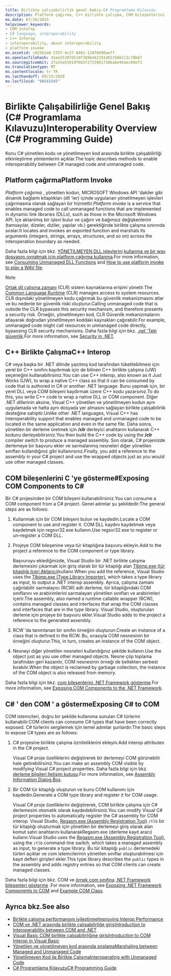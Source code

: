 ```yaml
---
title: Birlikte çalışabilirlik genel bakış-C# Programlama Kılavuzu
description: Platform çağırma, C++ birlikte çalışma, COM bileşenlerini C# ' a gösterme ve C# ' yi COM olarak gösterme dahil olmak üzere C# ve yönetilmeyen kod arasında birlikte çalışabilirlik hakkında bilgi edinin
ms.date: 07/20/2015
helpviewer_keywords:
- COM interop
- C# language, interoperability
- C++ Interop
- interoperability, about interoperability
- platform invoke
ms.assetid: c025b2e0-2357-4c27-8461-118f0090aeff
ms.openlocfilehash: 41ee25397d519f189b462291d823586113c78b67
ms.sourcegitcommit: 27a15a55019f6b5f2733961738babe94aec0def3
ms.translationtype: MT
ms.contentlocale: tr-TR
ms.lasthandoff: 09/15/2020
ms.locfileid: "90541545"
---
```

# <a name="interoperability-overview-c-programming-guide"></a><span data-ttu-id="d4de3-103">Birlikte Çalışabilirliğe Genel Bakış (C# Programlama Kılavuzu)</span><span class="sxs-lookup"><span data-stu-id="d4de3-103">Interoperability Overview (C# Programming Guide)</span></span>
<span data-ttu-id="d4de3-104">Konu C# yönetilen kodu ve yönetilmeyen kod arasında birlikte çalışabilirliği etkinleştirme yöntemlerini açıklar.</span><span class="sxs-lookup"><span data-stu-id="d4de3-104">The topic describes methods to enable interoperability between C# managed code and unmanaged code.</span></span>  
  
## <a name="platform-invoke"></a><span data-ttu-id="d4de3-105">Platform çağırma</span><span class="sxs-lookup"><span data-stu-id="d4de3-105">Platform Invoke</span></span>  
 <span data-ttu-id="d4de3-106">*Platform çağırma* , yönetilen kodun, MICROSOFT Windows API 'dakiler gibi dinamik bağlantı kitaplıkları (dll 'ler) içinde uygulanan yönetilmeyen işlevleri çağırmasına olanak sağlayan bir hizmettir.</span><span class="sxs-lookup"><span data-stu-id="d4de3-106">*Platform invoke* is a service that enables managed code to call unmanaged functions that are implemented in dynamic link libraries (DLLs), such as those in the Microsoft Windows API.</span></span> <span data-ttu-id="d4de3-107">İçe aktarılmış bir işlevi bulur ve çağırır ve bağımsız değişkenlerini (tamsayılar, dizeler, diziler, yapılar vb.) gerektiğinde birlikte çalışma sınırında sıralar.</span><span class="sxs-lookup"><span data-stu-id="d4de3-107">It locates and invokes an exported function and marshals its arguments (integers, strings, arrays, structures, and so on) across the interoperation boundary as needed.</span></span>  
  
<span data-ttu-id="d4de3-108">Daha fazla bilgi için bkz. [YÖNETILMEYEN DLL işlevlerini](../../../framework/interop/consuming-unmanaged-dll-functions.md) [kullanma ve bir wav dosyasını oynatmak için platform çağırma kullanma](./how-to-use-platform-invoke-to-play-a-wave-file.md).</span><span class="sxs-lookup"><span data-stu-id="d4de3-108">For more information, see [Consuming Unmanaged DLL Functions](../../../framework/interop/consuming-unmanaged-dll-functions.md) and [How to use platform invoke to play a WAV file](./how-to-use-platform-invoke-to-play-a-wave-file.md).</span></span>
  
> [!NOTE]
> <span data-ttu-id="d4de3-109">[Ortak dil çalışma zamanı](../../../standard/clr.md) (CLR) sistem kaynaklarına erişimi yönetir.</span><span class="sxs-lookup"><span data-stu-id="d4de3-109">The [Common Language Runtime](../../../standard/clr.md) (CLR) manages access to system resources.</span></span> <span data-ttu-id="d4de3-110">CLR dışındaki yönetilmeyen kodu çağırmak bu güvenlik mekanizmasını atlar ve bu nedenle bir güvenlik riski oluşturur.</span><span class="sxs-lookup"><span data-stu-id="d4de3-110">Calling unmanaged code that is outside the CLR bypasses this security mechanism, and therefore presents a security risk.</span></span> <span data-ttu-id="d4de3-111">Örneğin, yönetilmeyen kod, CLR Güvenlik mekanizmalarını atlayarak doğrudan yönetilmeyen koddaki kaynakları çağırabilir.</span><span class="sxs-lookup"><span data-stu-id="d4de3-111">For example, unmanaged code might call resources in unmanaged code directly, bypassing CLR security mechanisms.</span></span> <span data-ttu-id="d4de3-112">Daha fazla bilgi için bkz. [.net 'Teki güvenlik](../../../standard/security/index.md).</span><span class="sxs-lookup"><span data-stu-id="d4de3-112">For more information, see [Security in .NET](../../../standard/security/index.md).</span></span>  
  
## <a name="c-interop"></a><span data-ttu-id="d4de3-113">C++ Birlikte Çalışma</span><span class="sxs-lookup"><span data-stu-id="d4de3-113">C++ Interop</span></span>  
 <span data-ttu-id="d4de3-114">C# veya başka bir .NET dilinde yazılmış kod tarafından tüketilebilmesi için yerel bir C++ sınıfını kaydırmak için de bilinen C++ birlikte çalışma (ıJW) seçeneğini kullanabilirsiniz.</span><span class="sxs-lookup"><span data-stu-id="d4de3-114">You can use C++ interop, also known as It Just Works (IJW), to wrap a native C++ class so that it can be consumed by code that is authored in C# or another .NET language.</span></span> <span data-ttu-id="d4de3-115">Bunu yapmak için, bir yerel DLL veya COM bileşeni kaydırmak üzere C++ kodu yazarsınız.</span><span class="sxs-lookup"><span data-stu-id="d4de3-115">To do this, you write C++ code to wrap a native DLL or COM component.</span></span> <span data-ttu-id="d4de3-116">Diğer .NET dillerinin aksine, Visual C++ yönetilen ve yönetilmeyen kodun aynı uygulamada ve hatta aynı dosyada yer almasını sağlayan birlikte çalışabilirlik desteğine sahiptir.</span><span class="sxs-lookup"><span data-stu-id="d4de3-116">Unlike other .NET languages, Visual C++ has interoperability support that enables managed and unmanaged code to be located in the same application and even in the same file.</span></span> <span data-ttu-id="d4de3-117">Daha sonra, yönetilen bir derleme üretmek için **/clr** derleyici anahtarını kullanarak C++ kodunu derleyebilirsiniz.</span><span class="sxs-lookup"><span data-stu-id="d4de3-117">You then build the C++ code by using the **/clr** compiler switch to produce a managed assembly.</span></span> <span data-ttu-id="d4de3-118">Son olarak, C# projenizde derlemeye bir başvuru ekler ve sarmalanmış nesneleri diğer yönetilen sınıfları kullandığınız gibi kullanırsınız.</span><span class="sxs-lookup"><span data-stu-id="d4de3-118">Finally, you add a reference to the assembly in your C# project and use the wrapped objects just as you would use other managed classes.</span></span>  
  
## <a name="exposing-com-components-to-c"></a><span data-ttu-id="d4de3-119">COM bileşenlerini C 'ye gösterme\#</span><span class="sxs-lookup"><span data-stu-id="d4de3-119">Exposing COM Components to C\#</span></span>
 <span data-ttu-id="d4de3-120">Bir C# projesinden bir COM bileşeni kullanabilirsiniz.</span><span class="sxs-lookup"><span data-stu-id="d4de3-120">You can consume a COM component from a C# project.</span></span> <span data-ttu-id="d4de3-121">Genel adımlar şu şekildedir:</span><span class="sxs-lookup"><span data-stu-id="d4de3-121">The general steps are as follows:</span></span>  
  
1. <span data-ttu-id="d4de3-122">Kullanmak için bir COM bileşeni bulun ve kaydedin.</span><span class="sxs-lookup"><span data-stu-id="d4de3-122">Locate a COM component to use and register it.</span></span> <span data-ttu-id="d4de3-123">COM DLL kaydını kaydetmek veya kaydetmek için regsvr32.exe kullanın.</span><span class="sxs-lookup"><span data-stu-id="d4de3-123">Use regsvr32.exe to register or un–register a COM DLL.</span></span>  
  
2. <span data-ttu-id="d4de3-124">Projeye COM bileşenine veya tür kitaplığına başvuru ekleyin.</span><span class="sxs-lookup"><span data-stu-id="d4de3-124">Add to the project a reference to the COM component or type library.</span></span>  
  
     <span data-ttu-id="d4de3-125">Başvuruyu eklediğinizde, Visual Studio bir .NET birlikte çalışma derlemesini çıkarmak için giriş olarak bir tür kitaplığı alan [Tlbimp.exe (tür kitaplığı Içeri Aktarıcı)](../../../framework/tools/tlbimp-exe-type-library-importer.md)kullanır.</span><span class="sxs-lookup"><span data-stu-id="d4de3-125">When you add the reference, Visual Studio uses the [Tlbimp.exe (Type Library Importer)](../../../framework/tools/tlbimp-exe-type-library-importer.md), which takes a type library as input, to output a .NET interop assembly.</span></span> <span data-ttu-id="d4de3-126">Ayrıca, çalışma zamanı çağrılabilir sarmalayıcı (RCW) adlı derleme, tür kitaplığındaki COM sınıflarını ve arabirimlerini sarmalayan yönetilen sınıfları ve arabirimleri içerir.</span><span class="sxs-lookup"><span data-stu-id="d4de3-126">The assembly, also named a runtime callable wrapper (RCW), contains managed classes and interfaces that wrap the COM classes and interfaces that are in the type library.</span></span> <span data-ttu-id="d4de3-127">Visual Studio, oluşturulan derleme için projeye bir başvuru ekler.</span><span class="sxs-lookup"><span data-stu-id="d4de3-127">Visual Studio adds to the project a reference to the generated assembly.</span></span>  
  
3. <span data-ttu-id="d4de3-128">RCW 'da tanımlanan bir sınıfın örneğini oluşturun.</span><span class="sxs-lookup"><span data-stu-id="d4de3-128">Create an instance of a class that is defined in the RCW.</span></span> <span data-ttu-id="d4de3-129">Bu, sırasıyla COM nesnesinin bir örneğini oluşturur.</span><span class="sxs-lookup"><span data-stu-id="d4de3-129">This, in turn, creates an instance of the COM object.</span></span>  
  
4. <span data-ttu-id="d4de3-130">Nesneyi diğer yönetilen nesneleri kullandığınız şekilde kullanın.</span><span class="sxs-lookup"><span data-stu-id="d4de3-130">Use the object just as you use other managed objects.</span></span> <span data-ttu-id="d4de3-131">Nesne çöp toplama tarafından geri kazanılır, COM nesnesinin örneği de bellekten serbest bırakılır.</span><span class="sxs-lookup"><span data-stu-id="d4de3-131">When the object is reclaimed by garbage collection, the instance of the COM object is also released from memory.</span></span>  
  
 <span data-ttu-id="d4de3-132">Daha fazla bilgi için bkz. [com bileşenlerini .NET Framework gösterme](../../../framework/interop/exposing-com-components.md).</span><span class="sxs-lookup"><span data-stu-id="d4de3-132">For more information, see [Exposing COM Components to the .NET Framework](../../../framework/interop/exposing-com-components.md).</span></span>  
  
## <a name="exposing-c-to-com"></a><span data-ttu-id="d4de3-133">C# ' den COM ' a gösterme</span><span class="sxs-lookup"><span data-stu-id="d4de3-133">Exposing C# to COM</span></span>  
 <span data-ttu-id="d4de3-134">COM istemcileri, doğru bir şekilde kullanıma sunulan C# türlerini kullanabilir.</span><span class="sxs-lookup"><span data-stu-id="d4de3-134">COM clients can consume C# types that have been correctly exposed.</span></span> <span data-ttu-id="d4de3-135">C# türlerini sergilemek için temel adımlar şunlardır:</span><span class="sxs-lookup"><span data-stu-id="d4de3-135">The basic steps to expose C# types are as follows:</span></span>  
  
1. <span data-ttu-id="d4de3-136">C# projesine birlikte çalışma özniteliklerini ekleyin.</span><span class="sxs-lookup"><span data-stu-id="d4de3-136">Add interop attributes in the C# project.</span></span>  
  
     <span data-ttu-id="d4de3-137">Visual C# proje özelliklerini değiştirerek bir derlemeyi COM görünebilir hale getirebilirsiniz.</span><span class="sxs-lookup"><span data-stu-id="d4de3-137">You can make an assembly COM visible by modifying Visual C# project properties.</span></span> <span data-ttu-id="d4de3-138">Daha fazla bilgi için bkz. [derleme bilgileri Iletişim kutusu](/visualstudio/ide/reference/assembly-information-dialog-box).</span><span class="sxs-lookup"><span data-stu-id="d4de3-138">For more information, see [Assembly Information Dialog Box](/visualstudio/ide/reference/assembly-information-dialog-box).</span></span>  
  
2. <span data-ttu-id="d4de3-139">Bir COM tür kitaplığı oluşturun ve bunu COM kullanımı için kaydedin.</span><span class="sxs-lookup"><span data-stu-id="d4de3-139">Generate a COM type library and register it for COM usage.</span></span>  
  
     <span data-ttu-id="d4de3-140">Visual C# proje özelliklerini değiştirerek, COM birlikte çalışma için C# derlemesini otomatik olarak kaydedebilirsiniz.</span><span class="sxs-lookup"><span data-stu-id="d4de3-140">You can modify Visual C# project properties to automatically register the C# assembly for COM interop.</span></span> <span data-ttu-id="d4de3-141">Visual Studio, [Regasm.exe (Assembly Registration Tool)](../../../framework/tools/regasm-exe-assembly-registration-tool.md) `/tlb` bir tür kitaplığı oluşturmak için yönetilen bir derlemeyi giriş olarak alan komut satırı anahtarını kullanarakRegasm.exe (derleme kayıt aracı) kullanır.</span><span class="sxs-lookup"><span data-stu-id="d4de3-141">Visual Studio uses the [Regasm.exe (Assembly Registration Tool)](../../../framework/tools/regasm-exe-assembly-registration-tool.md), using the `/tlb` command-line switch, which takes a managed assembly as input, to generate a type library.</span></span> <span data-ttu-id="d4de3-142">Bu tür kitaplığı `public` derlemedeki türleri açıklar ve com istemcilerinin yönetilen sınıflar oluşturabilmesi için kayıt defteri girişleri ekler.</span><span class="sxs-lookup"><span data-stu-id="d4de3-142">This type library describes the `public` types in the assembly and adds registry entries so that COM clients can create managed classes.</span></span>  
  
 <span data-ttu-id="d4de3-143">Daha fazla bilgi için bkz. COM ve [örnek com sınıfına](./example-com-class.md) [.NET Framework bileşenleri gösterme](../../../framework/interop/exposing-dotnet-components-to-com.md) .</span><span class="sxs-lookup"><span data-stu-id="d4de3-143">For more information, see [Exposing .NET Framework Components to COM](../../../framework/interop/exposing-dotnet-components-to-com.md) and [Example COM Class](./example-com-class.md).</span></span>  
  
## <a name="see-also"></a><span data-ttu-id="d4de3-144">Ayrıca bkz.</span><span class="sxs-lookup"><span data-stu-id="d4de3-144">See also</span></span>

- <span data-ttu-id="d4de3-145">[Birlikte çalışma performansını iyileştirme](/previous-versions/msp-n-p/ff647812(v=pandp.10))</span><span class="sxs-lookup"><span data-stu-id="d4de3-145">[Improving Interop Performance](/previous-versions/msp-n-p/ff647812(v=pandp.10))</span></span>
- [<span data-ttu-id="d4de3-146">COM ve .NET arasında birlikte çalışabilirliğe giriş</span><span class="sxs-lookup"><span data-stu-id="d4de3-146">Introduction to Interoperability between COM and .NET</span></span>](/office/client-developer/outlook/pia/introduction-to-interoperability-between-com-and-net)
- [<span data-ttu-id="d4de3-147">Visual Basic COM birlikte çalışabilirliğine giriş</span><span class="sxs-lookup"><span data-stu-id="d4de3-147">Introduction to COM Interop in Visual Basic</span></span>](../../../visual-basic/programming-guide/com-interop/introduction-to-com-interop.md)
- [<span data-ttu-id="d4de3-148">Yönetilen ve yönetilmeyen kod arasında sıralama</span><span class="sxs-lookup"><span data-stu-id="d4de3-148">Marshaling between Managed and Unmanaged Code</span></span>](../../../framework/interop/interop-marshaling.md)
- [<span data-ttu-id="d4de3-149">Yönetilmeyen Kod ile Birlikte Çalışma</span><span class="sxs-lookup"><span data-stu-id="d4de3-149">Interoperating with Unmanaged Code</span></span>](../../../framework/interop/index.md)
- [<span data-ttu-id="d4de3-150">C# Programlama Kılavuzu</span><span class="sxs-lookup"><span data-stu-id="d4de3-150">C# Programming Guide</span></span>](../index.md)

